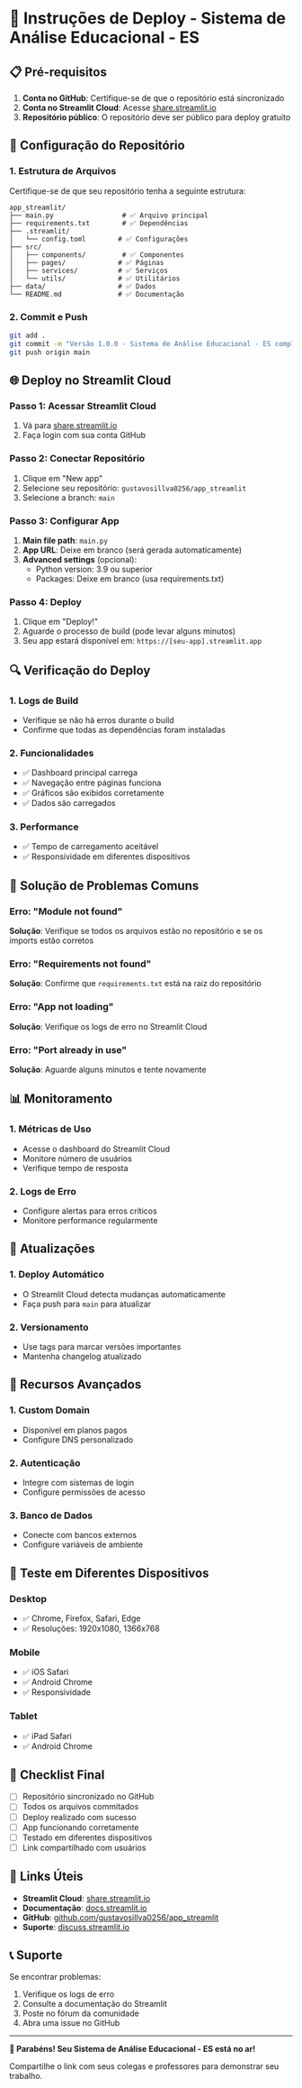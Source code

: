 # 🚀 Instruções de Deploy - Sistema de Análise Educacional - ES

## 📋 Pré-requisitos

1. **Conta no GitHub**: Certifique-se de que o repositório está sincronizado
2. **Conta no Streamlit Cloud**: Acesse [share.streamlit.io](https://share.streamlit.io)
3. **Repositório público**: O repositório deve ser público para deploy gratuito

## 🔧 Configuração do Repositório

### 1. Estrutura de Arquivos
Certifique-se de que seu repositório tenha a seguinte estrutura:
```
app_streamlit/
├── main.py                 # ✅ Arquivo principal
├── requirements.txt        # ✅ Dependências
├── .streamlit/
│   └── config.toml        # ✅ Configurações
├── src/
│   ├── components/         # ✅ Componentes
│   ├── pages/             # ✅ Páginas
│   ├── services/          # ✅ Serviços
│   └── utils/             # ✅ Utilitários
├── data/                  # ✅ Dados
└── README.md              # ✅ Documentação
```

### 2. Commit e Push
```bash
git add .
git commit -m "Versão 1.0.0 - Sistema de Análise Educacional - ES completo"
git push origin main
```

## 🌐 Deploy no Streamlit Cloud

### Passo 1: Acessar Streamlit Cloud
1. Vá para [share.streamlit.io](https://share.streamlit.io)
2. Faça login com sua conta GitHub

### Passo 2: Conectar Repositório
1. Clique em "New app"
2. Selecione seu repositório: `gustavosillva0256/app_streamlit`
3. Selecione a branch: `main`

### Passo 3: Configurar App
1. **Main file path**: `main.py`
2. **App URL**: Deixe em branco (será gerada automaticamente)
3. **Advanced settings** (opcional):
   - Python version: 3.9 ou superior
   - Packages: Deixe em branco (usa requirements.txt)

### Passo 4: Deploy
1. Clique em "Deploy!"
2. Aguarde o processo de build (pode levar alguns minutos)
3. Seu app estará disponível em: `https://[seu-app].streamlit.app`

## 🔍 Verificação do Deploy

### 1. Logs de Build
- Verifique se não há erros durante o build
- Confirme que todas as dependências foram instaladas

### 2. Funcionalidades
- ✅ Dashboard principal carrega
- ✅ Navegação entre páginas funciona
- ✅ Gráficos são exibidos corretamente
- ✅ Dados são carregados

### 3. Performance
- ✅ Tempo de carregamento aceitável
- ✅ Responsividade em diferentes dispositivos

## 🐛 Solução de Problemas Comuns

### Erro: "Module not found"
**Solução**: Verifique se todos os arquivos estão no repositório e se os imports estão corretos

### Erro: "Requirements not found"
**Solução**: Confirme que `requirements.txt` está na raiz do repositório

### Erro: "App not loading"
**Solução**: Verifique os logs de erro no Streamlit Cloud

### Erro: "Port already in use"
**Solução**: Aguarde alguns minutos e tente novamente

## 📊 Monitoramento

### 1. Métricas de Uso
- Acesse o dashboard do Streamlit Cloud
- Monitore número de usuários
- Verifique tempo de resposta

### 2. Logs de Erro
- Configure alertas para erros críticos
- Monitore performance regularmente

## 🔄 Atualizações

### 1. Deploy Automático
- O Streamlit Cloud detecta mudanças automaticamente
- Faça push para `main` para atualizar

### 2. Versionamento
- Use tags para marcar versões importantes
- Mantenha changelog atualizado

## 🌟 Recursos Avançados

### 1. Custom Domain
- Disponível em planos pagos
- Configure DNS personalizado

### 2. Autenticação
- Integre com sistemas de login
- Configure permissões de acesso

### 3. Banco de Dados
- Conecte com bancos externos
- Configure variáveis de ambiente

## 📱 Teste em Diferentes Dispositivos

### Desktop
- ✅ Chrome, Firefox, Safari, Edge
- ✅ Resoluções: 1920x1080, 1366x768

### Mobile
- ✅ iOS Safari
- ✅ Android Chrome
- ✅ Responsividade

### Tablet
- ✅ iPad Safari
- ✅ Android Chrome

## 🎯 Checklist Final

- [ ] Repositório sincronizado no GitHub
- [ ] Todos os arquivos commitados
- [ ] Deploy realizado com sucesso
- [ ] App funcionando corretamente
- [ ] Testado em diferentes dispositivos
- [ ] Link compartilhado com usuários

## 🔗 Links Úteis

- **Streamlit Cloud**: [share.streamlit.io](https://share.streamlit.io)
- **Documentação**: [docs.streamlit.io](https://docs.streamlit.io)
- **GitHub**: [github.com/gustavosillva0256/app_streamlit](https://github.com/gustavosillva0256/app_streamlit)
- **Suporte**: [discuss.streamlit.io](https://discuss.streamlit.io)

## 📞 Suporte

Se encontrar problemas:
1. Verifique os logs de erro
2. Consulte a documentação do Streamlit
3. Poste no fórum da comunidade
4. Abra uma issue no GitHub

---

**🎉 Parabéns! Seu Sistema de Análise Educacional - ES está no ar!**

Compartilhe o link com seus colegas e professores para demonstrar seu trabalho.
